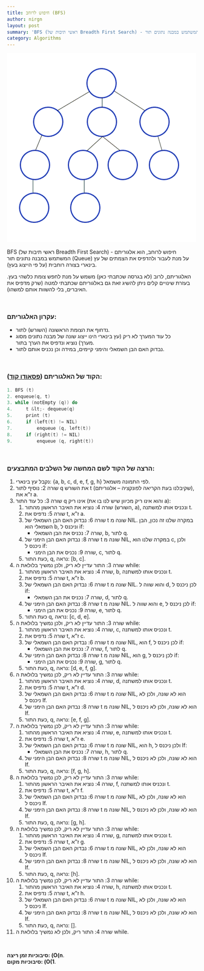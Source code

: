```yaml
---
title: חיפוש לרוחב (BFS)
author: nirgn
layout: post
summary: 'BFS (ראשי תיבות של Breadth First Search) - חיפוש לרוחב, הוא אלגוריתם המשתמש במבנה נתונים תור (Queue) על מנת לעבור ולהדפיס את הצמתים של עץ בינארי בצורה רוחבית (על פי הייצוג בעץ).האלגוריתם, לרוב (לא בגרסה שכתבתי כאן) משמש על מנת לחפש צומת כלשהי בעץ. בעזרת שינויים קלים ניתן להשיג זאת גם באלגוריתם שכתבתי בפוסט.'
category: Algorithms
---
```


<div class="left">
  <img src="/assets/img/posts/bfs/Breadth-First-Search-Algorithm.gif" alt="BFS Algorithm">
</div>

BFS (ראשי תיבות של Breadth First Search) - חיפוש לרוחב, הוא אלגוריתם המשתמש במבנה נתונים תור (Queue) על מנת לעבור ולהדפיס את הצמתים של עץ בינארי בצורה רוחבית (על פי הייצוג בעץ).

<!--more-->

האלגוריתם, לרוב (לא בגרסה שכתבתי כאן) משמש על מנת לחפש צומת כלשהי בעץ. בעזרת שינויים קלים ניתן להשיג זאת גם באלגוריתם שכתבתי למטה (שרק מדפיס את האיברים, בלי להשוות אותם למשהו).

&nbsp;

### עקרון האלגוריתם:

  * נדחוף את הצומת הראשונה (השורש) לתור.
  * כל עוד המערך לא ריק (עץ בינארי הינו ייצוג שונה של מבנה נתונים מסוג מערך) נוציא ונדפיס את הערך בתור.
  * נבדוק האם הבן השמאלי והימני קיימים, במידה וכן נכניס אותם לתור.

&nbsp;

### הקוד של האלגוריתם ([פסאודו קוד](https://en.wikipedia.org/wiki/Pseudocode)):

```c
1. BFS (t)
2. enqueue(q, t)
3. while (notEmpty (q)) do
4.     t &lt;- dequeue(q)
5.     print (t)
6.     if (left(t) != NIL)
7.         enqueue (q, left(t))
8.     if (right(t) != NIL)
9.         enqueue (q, right(t))
```

&nbsp;

### הרצה של הקוד לשם המחשה של השלבים המתבצעים:

1. נקבל עץ בינארי: {a, b, c, d, e, f, g, h} לפי התמונה משמאל.
2. שורה 2: נוסיף לתור q את השורש t (שקיבלנו בעת הקריאה לפונקציה &#8211; אלגוריתם), ז"א את a.
3. שורה 3: כל עוד התור q אינו ריק (והוא אינו ריק מכיוון שיש לנו בו את a):
   1.  שורה 4: נוציא את האיבר הראשון מהתור (השורש, a), ונכניס אותו למשתנה t.
   2. שורה 5: נדפיס את t, ז"א a.
   3. שורה 6: נבדוק האם הבן השמאלי של t שונה מ NIL. במקרה שלנו זה נכון, הבן השמאלי הוא b, וניכנס ל if:
      * שורה 7: נכניס את הבן השמאלי, b, לתור q.
   4. שורה 8: נבדוק האם הבן הימני של t שונה מ NIL, במקרה שלנו הוא c, ולכן ניכנס ל if:
      * שורה 9: נכניס את הבן הימני, c, לתור q.
   5. כעת התור, q, נראה: [b, c].
4. שורה 3: התור עדיין לא ריק, ולכן נמשיך בלולאת ה while:
   1. שורה 4: נוציא את האיבר הראשון מהתור, b, ונכניס אותו למשתנה t.
   2. שורה 5: נדפיס את t, ז"א b.
   3. שורה 6: נבדוק האם הבן השמאלי של t שונה מ NIL. והוא שווה ל d, לכן ניכנס ל if:
      * שורה 7: נכניס את הבן השמאלי, d, לתור q.
   4. שורה 8: נבדוק האם הבן הימני של t שונה מ NIL. והוא שווה ל e, לכן ניכנס ל if:
      * שורה 9: נכניס את הבן הימני, e, לתור q.
   5. כעת התור q, נראה: [c, d, e].
5. שורה 3: התור עדיין לא ריק, ולכן נמשיך בלולאת ה while:
   1. שורה 4: נוציא את האיבר הראשון מהתור, c, ונכניס אותו למשתנה t.
   2. שורה 5: נדפיס את t, ז"א c.
   3. שורה 6: נבדוק האם הבן השמאלי של t שונה מ NIL, הוא f, לכן ניכנס ל if:
      * שורה 7: נכניס את הבן השמאלי, f, לתור q.
   4. שורה 8: נבדוק האם הבן הימני של t שונה מ NIL, הוא g, לכן ניכנס ל if:
      * שורה 9: נכניס את הבן הימני, g, לתור q.
   5. כעת התור, q, נראה: [d, e, f, g].
6. שורה 3: התור עדיין לא ריק, לכן נמשיך בלולאת ה while:
   1. שורה 4: נוציא את האיבר הראשון מהתור, d, ונכניס אותו למשתנה t.
   2. שורה 5: נדפיס את t, ז"א d.
   3. שורה 6: נבדוק האם הבן השמאלי של t שונה מ NIL, הוא לא שונה, ולכן לא ניכנס ל If.
   4. שורה 8: נבדוק האם הבן הימני של t שונה מ NIL, הוא לא שונה, ולכן לא ניכנס ל If.
   5. כעת התור, q, נראה: [e, f, g].
7. שורה 3: התור עדיין לא ריק, לכן נמשיך בלולאת ה while:
   1. שורה 4: נוציא את האיבר הראשון מהתור, e, ונכניס אותו למשתנה t.
   2. שורה 5: נדפיס את t, ז"א e.
   3. שורה 6: נבדוק האם הבן השמאלי של t שונה מ NIL, הוא h, ולכן ניכנס ל If:
      * שורה 7: נכניס את הבן השמאלי, h, לתור q.
   4. שורה 8: נבדוק האם הבן הימני של t שונה מ NIL, הוא לא שונה, ולכן לא ניכנס ל If.
   5. כעת התור, q, נראה: [f, g, h].
8. שורה 3: התור עדיין לא ריק, לכן נמשיך בלולאת ה while:
   1. שורה 4: נוציא את האיבר הראשון מהתור, f, ונכניס אותו למשתנה t.
   2. שורה 5: נדפיס את t, ז"א f.
   3. שורה 6: נבדוק האם הבן השמאלי של t שונה מ NIL, הוא לא שונה, ולכן לא ניכנס ל If.
   4. שורה 8: נבדוק האם הבן הימני של t שונה מ NIL, הוא לא שונה, ולכן לא ניכנס ל If.
   5. כעת התור, q, נראה: [g, h].
9. שורה 3: התור עדיין לא ריק, לכן נמשיך בלולאת ה while:
   1. שורה 4: נוציא את האיבר הראשון מהתור, g, ונכניס אותו למשתנה t.
   2. שורה 5: נדפיס את t, ז"א g.
   3. שורה 6: נבדוק האם הבן השמאלי של t שונה מ NIL, הוא לא שונה, ולכן לא ניכנס ל If.
   4. שורה 8: נבדוק האם הבן הימני של t שונה מ NIL, הוא לא שונה, ולכן לא ניכנס ל If.
   5. כעת התור, q, נראה: [h].
10. שורה 3: התור עדיין לא ריק, לכן נמשיך בלולאת ה while:
    1. שורה 4: נוציא את האיבר הראשון מהתור, h, ונכניס אותו למשתנה t.
    2. שורה 5: נדפיס את t, ז"א h.
    3. שורה 6: נבדוק האם הבן השמאלי של t שונה מ NIL, הוא לא שונה, ולכן לא ניכנס ל If.
    4. שורה 8: נבדוק האם הבן הימני של t שונה מ NIL, הוא לא שונה, ולכן לא ניכנס ל If.
    5. כעת התור, q, נראה: [].
11. שורה 4: התור ריק, ולכן לא נמשיך בלולאת ה while.

&nbsp;

**סיבוכיות זמן ריצה: (O(n**.  
**סיבוכיות מקום: (O(1**.
